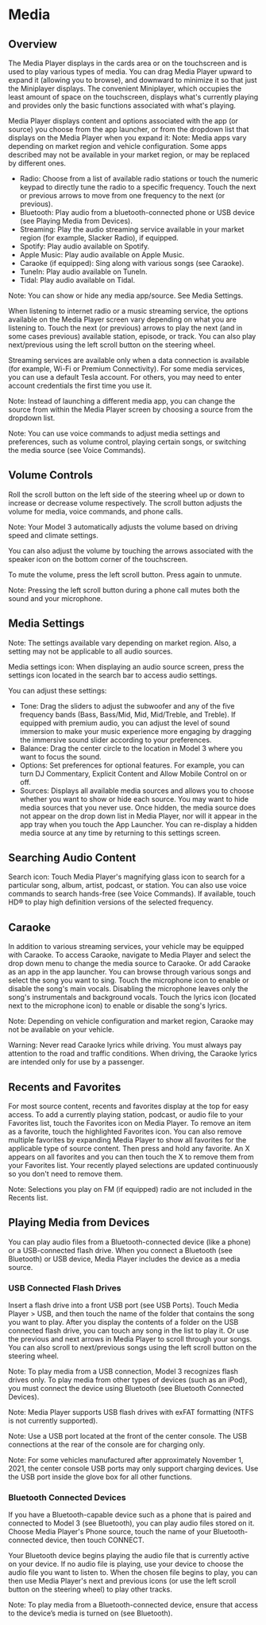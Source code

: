 # Media

## Overview

The Media Player displays in the cards area or on the touchscreen and is used to play various types of media. You can drag Media Player upward to expand it (allowing you to browse), and downward to minimize it so that just the Miniplayer displays. The convenient Miniplayer, which occupies the least amount of space on the touchscreen, displays what's currently playing and provides only the basic functions associated with what's playing.

Media Player displays content and options associated with the app (or source) you choose from the app launcher, or from the dropdown list that displays on the Media Player when you expand it:
Note: Media apps vary depending on market region and vehicle configuration. Some apps described may not be available in your market region, or may be replaced by different ones.
- Radio: Choose from a list of available radio stations or touch the numeric keypad to directly tune the radio to a specific frequency. Touch the next or previous arrows to move from one frequency to the next (or previous).
- Bluetooth: Play audio from a bluetooth-connected phone or USB device (see Playing Media from Devices).
- Streaming: Play the audio streaming service available in your market region (for example, Slacker Radio), if equipped.
- Spotify: Play audio available on Spotify.
- Apple Music: Play audio available on Apple Music.
- Caraoke (if equipped): Sing along with various songs (see Caraoke).
- TuneIn: Play audio available on TuneIn.
- Tidal: Play audio available on Tidal.

Note: You can show or hide any media app/source. See Media Settings.

When listening to internet radio or a music streaming service, the options available on the Media Player screen vary depending on what you are listening to. Touch the next (or previous) arrows to play the next (and in some cases previous) available station, episode, or track. You can also play next/previous using the left scroll button on the steering wheel.

Streaming services are available only when a data connection is available (for example, Wi-Fi or Premium Connectivity). For some media services, you can use a default Tesla account. For others, you may need to enter account credentials the first time you use it.

Note: Instead of launching a different media app, you can change the source from within the Media Player screen by choosing a source from the dropdown list.

Note: You can use voice commands to adjust media settings and preferences, such as volume control, playing certain songs, or switching the media source (see Voice Commands).


## Volume Controls

Roll the scroll button on the left side of the steering wheel up or down to increase or decrease volume respectively. The scroll button adjusts the volume for media, voice commands, and phone calls.

Note: Your Model 3 automatically adjusts the volume based on driving speed and climate settings.

You can also adjust the volume by touching the arrows associated with the speaker icon on the bottom corner of the touchscreen.

To mute the volume, press the left scroll button. Press again to unmute.

Note: Pressing the left scroll button during a phone call mutes both the sound and your microphone.


## Media Settings

Note: The settings available vary depending on market region. Also, a setting may not be applicable to all audio sources.

Media settings icon: When displaying an audio source screen, press the settings icon located in the search bar to access audio settings.

You can adjust these settings:
- Tone: Drag the sliders to adjust the subwoofer and any of the five frequency bands (Bass, Bass/Mid, Mid, Mid/Treble, and Treble). If equipped with premium audio, you can adjust the level of sound immersion to make your music experience more engaging by dragging the immersive sound slider according to your preferences.
- Balance: Drag the center circle to the location in Model 3 where you want to focus the sound.
- Options: Set preferences for optional features. For example, you can turn DJ Commentary, Explicit Content and Allow Mobile Control on or off.
- Sources: Displays all available media sources and allows you to choose whether you want to show or hide each source. You may want to hide media sources that you never use. Once hidden, the media source does not appear on the drop down list in Media Player, nor will it appear in the app tray when you touch the App Launcher. You can re-display a hidden media source at any time by returning to this settings screen.


## Searching Audio Content

Search icon: Touch Media Player's magnifying glass icon to search for a particular song, album, artist, podcast, or station. You can also use voice commands to search hands-free (see Voice Commands). If available, touch HD® to play high definition versions of the selected frequency.


## Caraoke

In addition to various streaming services, your vehicle may be equipped with Caraoke. To access Caraoke, navigate to Media Player and select the drop down menu to change the media source to Caraoke. Or add Caraoke as an app in the app launcher. You can browse through various songs and select the song you want to sing. Touch the microphone icon to enable or disable the song's main vocals. Disabling the microphone leaves only the song's instrumentals and background vocals. Touch the lyrics icon (located next to the microphone icon) to enable or disable the song's lyrics.

Note: Depending on vehicle configuration and market region, Caraoke may not be available on your vehicle.

Warning: Never read Caraoke lyrics while driving. You must always pay attention to the road and traffic conditions. When driving, the Caraoke lyrics are intended only for use by a passenger.


## Recents and Favorites

For most source content, recents and favorites display at the top for easy access.
To add a currently playing station, podcast, or audio file to your Favorites list, touch the Favorites icon on Media Player.
To remove an item as a favorite, touch the highlighted Favorites icon. You can also remove multiple favorites by expanding Media Player to show all favorites for the applicable type of source content. Then press and hold any favorite. An X appears on all favorites and you can then touch the X to remove them from your Favorites list.
Your recently played selections are updated continuously so you don't need to remove them.

Note: Selections you play on FM (if equipped) radio are not included in the Recents list.


## Playing Media from Devices

You can play audio files from a Bluetooth-connected device (like a phone) or a USB-connected flash drive. When you connect a Bluetooth (see Bluetooth) or USB device, Media Player includes the device as a media source.

### USB Connected Flash Drives

Insert a flash drive into a front USB port (see USB Ports). Touch Media Player > USB, and then touch the name of the folder that contains the song you want to play. After you display the contents of a folder on the USB connected flash drive, you can touch any song in the list to play it. Or use the previous and next arrows in Media Player to scroll through your songs. You can also scroll to next/previous songs using the left scroll button on the steering wheel.

Note: To play media from a USB connection, Model 3 recognizes flash drives only. To play media from other types of devices (such as an iPod), you must connect the device using Bluetooth (see Bluetooth Connected Devices).

Note: Media Player supports USB flash drives with exFAT formatting (NTFS is not currently supported).

Note: Use a USB port located at the front of the center console. The USB connections at the rear of the console are for charging only.

Note: For some vehicles manufactured after approximately November 1, 2021, the center console USB ports may only support charging devices. Use the USB port inside the glove box for all other functions.

### Bluetooth Connected Devices

If you have a Bluetooth-capable device such as a phone that is paired and connected to Model 3 (see Bluetooth), you can play audio files stored on it. Choose Media Player's Phone source, touch the name of your Bluetooth-connected device, then touch CONNECT.

Your Bluetooth device begins playing the audio file that is currently active on your device. If no audio file is playing, use your device to choose the audio file you want to listen to. When the chosen file begins to play, you can then use Media Player's next and previous icons (or use the left scroll button on the steering wheel) to play other tracks.

Note: To play media from a Bluetooth-connected device, ensure that access to the device’s media is turned on (see Bluetooth).